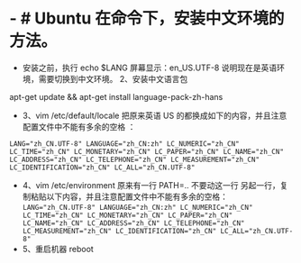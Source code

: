 # - # Ubuntu 在命令下，安装中文环境的方法。
- 安装之前，执行 echo $LANG 
屏幕显示：en_US.UTF-8 
说明现在是英语环境，需要切换到中文环境。
2、安装中文语言包

apt-get update && apt-get install language-pack-zh-hans
- 3、vim /etc/default/locale 
把原来英语 US 的都换成如下的内容，并且注意配置文件中不能有多余的空格 ：

`LANG="zh_CN.UTF-8"
LANGUAGE="zh_CN:zh"
LC_NUMERIC="zh_CN"
LC_TIME="zh_CN"
LC_MONETARY="zh_CN"
LC_PAPER="zh_CN"
LC_NAME="zh_CN"
LC_ADDRESS="zh_CN"
LC_TELEPHONE="zh_CN"
LC_MEASUREMENT="zh_CN"
LC_IDENTIFICATION="zh_CN"
LC_ALL="zh_CN.UTF-8"`
- 4、vim /etc/environment 
原来有一行 PATH=.. 不要动这一行 
另起一行，复制粘贴以下内容，并且注意配置文件中不能有多余的空格：
`LANG="zh_CN.UTF-8"
LANGUAGE="zh_CN:zh"
LC_NUMERIC="zh_CN"
LC_TIME="zh_CN"
LC_MONETARY="zh_CN"
LC_PAPER="zh_CN"
LC_NAME="zh_CN"
LC_ADDRESS="zh_CN"
LC_TELEPHONE="zh_CN"
LC_MEASUREMENT="zh_CN"
LC_IDENTIFICATION="zh_CN"
LC_ALL="zh_CN.UTF-8"`
- 5、重启机器 
reboot